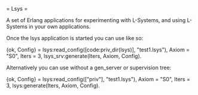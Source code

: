 = Lsys =

A set of Erlang applications for experimenting with L-Systems, and using L-Systems
in your own applications.

Once the lsys application is started you can use like so:

 {ok, Config} = lsys:read_config([code:priv_dir(lsys)], "test1.lsys"),
 Axiom = "S0",
 Iters = 3,
 lsys_srv:generate(Iters, Axiom, Config).

Alternatively you can use without a gen_server or supervision tree:

 {ok, Config} = lsys:read_config(["priv"], "test1.lsys"),
 Axiom = "S0",
 Iters = 3,
 lsys:generate(Iters, Axiom, Config).
 
